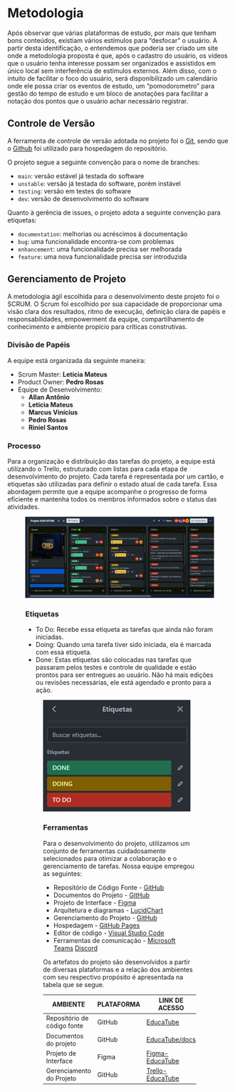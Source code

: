
# Metodologia

Após observar que várias plataformas de estudo, por mais que tenham bons conteúdos, existiam vários estímulos para “desfocar” o usuário. A partir desta identificação, o entendemos que poderia ser criado um site onde a metodologia proposta é que, após o cadastro do usuário, os vídeos que o usuário tenha interesse possam ser organizados e assistidos em único local sem interferência de estímulos externos. Além disso, com o intuito de facilitar o foco do usuário, será disponibilizado um calendário onde ele possa criar os eventos de estudo, um “pomodorometro” para gestão do tempo de estudo e um bloco de anotações para facilitar a notação dos pontos que o usuário achar necessário registrar.

## Controle de Versão

A ferramenta de controle de versão adotada no projeto foi o
[Git](https://git-scm.com/), sendo que o [Github](https://github.com)
foi utilizado para hospedagem do repositório.

O projeto segue a seguinte convenção para o nome de branches:

- `main`: versão estável já testada do software
- `unstable`: versão já testada do software, porém instável
- `testing`: versão em testes do software
- `dev`: versão de desenvolvimento do software

Quanto à gerência de issues, o projeto adota a seguinte convenção para
etiquetas:

- `documentation`: melhorias ou acréscimos à documentação
- `bug`: uma funcionalidade encontra-se com problemas
- `enhancement`: uma funcionalidade precisa ser melhorada
- `feature`: uma nova funcionalidade precisa ser introduzida

## Gerenciamento de Projeto
A metodologia ágil escolhida para o desenvolvimento deste projeto foi o SCRUM. O Scrum foi escolhido por sua capacidade de proporcionar uma visão clara dos resultados, ritmo de execução, definição clara de papéis e responsabilidades, empowerment da equipe, compartilhamento de conhecimento e ambiente propício para críticas construtivas. 

### Divisão de Papéis

A equipe está organizada da seguinte maneira:
- Scrum Master: <b>Leticia Mateus</b>
- Product Owner: <b>Pedro Rosas</b>
- Equipe de Desenvolvimento:<br>
  - <b>Allan Antônio</b>
  - <b>Leticia Mateus</b><br>
  - <b>Marcus Vinícius</b><br>
  - <b>Pedro Rosas</b><br>
  - <b>Riniel Santos</b><br>


### Processo
Para a organização e distribuição das tarefas do projeto, a equipe está utilizando o Trello, estruturado com listas para cada etapa de desenvolvimento do projeto. Cada tarefa é representada por um cartão, e etiquetas são utilizadas para definir o estado atual de cada tarefa. Essa abordagem permite que a equipe acompanhe o progresso de forma eficiente e mantenha todos os membros informados sobre o status das atividades.
<figure> 
  <img src="img/trello.png"
</figure>

### Etiquetas
- To Do: Recebe essa etiqueta as tarefas que ainda não foram iniciadas. 
- Doing: Quando uma tarefa tiver sido iniciada, ela é marcada com essa etiqueta. 
- Done: Estas etiquetas são colocadas nas tarefas que passaram pelos testes e controle de qualidade e estão prontos para ser entregues ao usuário. Não há mais edições ou revisões necessárias, ele está agendado e pronto para a ação.
<figure> 
  <img src="img/etiquetas-trello.png"
</figure>

### Ferramentas

Para o desenvolvimento do projeto, utilizamos um conjunto de ferramentas cuidadosamente selecionados para otimizar a colaboração e o gerenciamento de tarefas. Nossa equipe empregou as seguintes:

- Repositório de Código Fonte - [GitHub](https://github.com/)
- Documentos do Projeto - [GitHub](https://github.com/)
- Projeto de Interface - [Figma](https://www.figma.com/)
- Arquitetura e diagramas - [LucidChart](https://www.lucidchart.com/pages/pt)
- Gerenciamento do Projeto - [GitHub](https://github.com/)
- Hospedagem - [GitHub Pages](https://pages.github.com/)
- Editor de código - [Visual Studio Code](https://code.visualstudio.com/)
- Ferramentas de comunicação - [Microsoft Teams](https://teams.microsoft.com/) [Discord](https://discord.com/)

Os artefatos do projeto são desenvolvidos a partir de diversas plataformas e a relação dos ambientes com seu respectivo propósito é apresentada na tabela que se segue.

| AMBIENTE                            | PLATAFORMA                         | LINK DE ACESSO                         |
|-------------------------------------|------------------------------------|----------------------------------------|
| Repositório de código fonte         | GitHub                             |[EducaTube](https://github.com/ICEI-PUC-Minas-PMV-ADS/pmv-ads-2024-1-e2-proj-int-t4-educatube)|
| Documentos do projeto               | GitHub                             |[EducaTube/docs](https://github.com/ICEI-PUC-Minas-PMV-ADS/pmv-ads-2024-1-e2-proj-int-t4-educatube/tree/main/docs)|
| Projeto de Interface                | Figma                              |[Figma-EducaTube](https://www.figma.com/file/Q5QKGgUfDiAj1rEpmTljW9/Untitled?type=design&node-id=0-1&mode=design&t=5EBQxa6pY8AHGVh5-0)|
| Gerenciamento do Projeto            | GitHub                             |[Trello-EducaTube](https://trello.com/pt-BR)|
